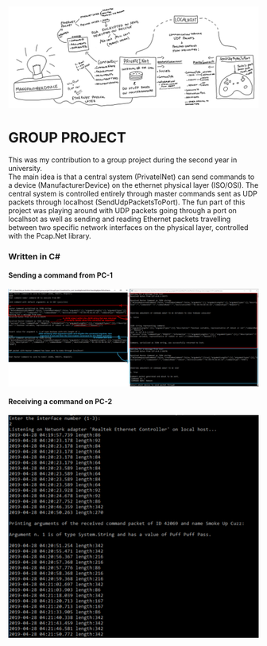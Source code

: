 ![alt text](https://raw.githubusercontent.com/kaloyanBozhkov/NetProject/master/LogicMap.jpg)

<h1>GROUP PROJECT</h1>
<p>This was my contribution to a group project during the second year in university.
<br/>
The main idea is that a central system (PrivateINet) can send commands to a device (ManufacturerDevice) on the ethernet physical layer (ISO/OSI). The central system is controlled entirely through master commands sent as UDP packets through localhost (SendUdpPacketsToPort). The fun part of this project was playing around with UDP packets going through a port on localhsot as well as sending and reading Ethernet packets travelling between two specific network interfaces on the physical layer, controlled with the Pcap.Net library.  
  
<h3>Written in C#</h3>
<h4>Sending a command from PC-1</h4>

![alt text](https://raw.githubusercontent.com/kaloyanBozhkov/NetProject/master/SendCommandExample.jpg)

<h4>Receiving a command on PC-2</h4>

![alt text](https://raw.githubusercontent.com/kaloyanBozhkov/NetProject/master/ExampleOfManufacturerDeviceReceivingPackets.png)

</p>
